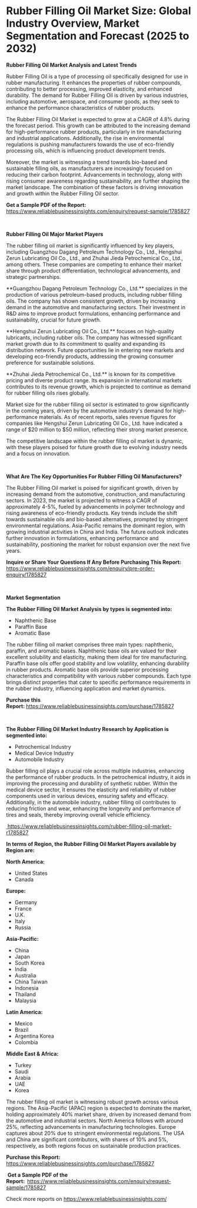 <p><h1>Rubber Filling Oil Market Size: Global Industry Overview, Market Segmentation and Forecast (2025 to 2032)</h1></p><p><strong>Rubber Filling Oil Market Analysis and Latest Trends</strong></p>
<p><p>Rubber Filling Oil is a type of processing oil specifically designed for use in rubber manufacturing. It enhances the properties of rubber compounds, contributing to better processing, improved elasticity, and enhanced durability. The demand for Rubber Filling Oil is driven by various industries, including automotive, aerospace, and consumer goods, as they seek to enhance the performance characteristics of rubber products.</p><p>The Rubber Filling Oil Market is expected to grow at a CAGR of 4.8% during the forecast period. This growth can be attributed to the increasing demand for high-performance rubber products, particularly in tire manufacturing and industrial applications. Additionally, the rise in environmental regulations is pushing manufacturers towards the use of eco-friendly processing oils, which is influencing product development trends. </p><p>Moreover, the market is witnessing a trend towards bio-based and sustainable filling oils, as manufacturers are increasingly focused on reducing their carbon footprint. Advancements in technology, along with rising consumer awareness regarding sustainability, are further shaping the market landscape. The combination of these factors is driving innovation and growth within the Rubber Filling Oil sector.</p></p>
<p><strong>Get a Sample PDF of the Report:&nbsp;</strong> <a href="https://www.reliablebusinessinsights.com/enquiry/request-sample/1785827?utm_campaign=3113&utm_medium=2&utm_source=Github&utm_content=ia&utm_term=25032025&utm_id=rubber-filling-oil">https://www.reliablebusinessinsights.com/enquiry/request-sample/1785827</a></p>
<p>&nbsp;</p>
<p><strong>Rubber Filling Oil Major Market Players</strong></p>
<p><p>The rubber filling oil market is significantly influenced by key players, including Guangzhou Dagang Petroleum Technology Co., Ltd., Hengshui Zerun Lubricating Oil Co., Ltd., and Zhuhai Jieda Petrochemical Co., Ltd., among others. These companies are competing to enhance their market share through product differentiation, technological advancements, and strategic partnerships.</p><p>**Guangzhou Dagang Petroleum Technology Co., Ltd.** specializes in the production of various petroleum-based products, including rubber filling oils. The company has shown consistent growth, driven by increasing demand in the automotive and manufacturing sectors. Their investment in R&D aims to improve product formulations, enhancing performance and sustainability, crucial for future growth.</p><p>**Hengshui Zerun Lubricating Oil Co., Ltd.** focuses on high-quality lubricants, including rubber oils. The company has witnessed significant market growth due to its commitment to quality and expanding its distribution network. Future opportunities lie in entering new markets and developing eco-friendly products, addressing the growing consumer preference for sustainable solutions.</p><p>**Zhuhai Jieda Petrochemical Co., Ltd.** is known for its competitive pricing and diverse product range. Its expansion in international markets contributes to its revenue growth, which is projected to continue as demand for rubber filling oils rises globally.</p><p>Market size for the rubber filling oil sector is estimated to grow significantly in the coming years, driven by the automotive industry's demand for high-performance materials. As of recent reports, sales revenue figures for companies like Hengshui Zerun Lubricating Oil Co., Ltd. have indicated a range of $20 million to $50 million, reflecting their strong market presence.</p><p>The competitive landscape within the rubber filling oil market is dynamic, with these players poised for future growth due to evolving industry needs and a focus on innovation.</p></p>
<p>&nbsp;</p>
<p><strong>What Are The Key Opportunities For Rubber Filling Oil Manufacturers?</strong></p>
<p><p>The Rubber Filling Oil market is poised for significant growth, driven by increasing demand from the automotive, construction, and manufacturing sectors. In 2023, the market is projected to witness a CAGR of approximately 4-5%, fueled by advancements in polymer technology and rising awareness of eco-friendly products. Key trends include the shift towards sustainable oils and bio-based alternatives, prompted by stringent environmental regulations. Asia-Pacific remains the dominant region, with growing industrial activities in China and India. The future outlook indicates further innovation in formulations, enhancing performance and sustainability, positioning the market for robust expansion over the next five years.</p></p>
<p><strong>Inquire or Share Your Questions If Any Before Purchasing This Report:</strong> <a href="https://www.reliablebusinessinsights.com/enquiry/pre-order-enquiry/1785827?utm_campaign=3113&utm_medium=2&utm_source=Github&utm_content=ia&utm_term=25032025&utm_id=rubber-filling-oil">https://www.reliablebusinessinsights.com/enquiry/pre-order-enquiry/1785827</a></p>
<p>&nbsp;</p>
<p><strong>Market Segmentation</strong></p>
<p><strong>The Rubber Filling Oil Market Analysis by types is segmented into:</strong></p>
<p><ul><li>Naphthenic Base</li><li>Paraffin Base</li><li>Aromatic Base</li></ul></p>
<p><p>The rubber filling oil market comprises three main types: naphthenic, paraffin, and aromatic bases. Naphthenic base oils are valued for their excellent solubility and elasticity, making them ideal for tire manufacturing. Paraffin base oils offer good stability and low volatility, enhancing durability in rubber products. Aromatic base oils provide superior processing characteristics and compatibility with various rubber compounds. Each type brings distinct properties that cater to specific performance requirements in the rubber industry, influencing application and market dynamics.</p></p>
<p><strong>Purchase this Report:&nbsp;</strong><a href="https://www.reliablebusinessinsights.com/purchase/1785827?utm_campaign=3113&utm_medium=2&utm_source=Github&utm_content=ia&utm_term=25032025&utm_id=rubber-filling-oil">https://www.reliablebusinessinsights.com/purchase/1785827</a></p>
<p>&nbsp;</p>
<p><strong>The Rubber Filling Oil Market Industry Research by Application is segmented into:</strong></p>
<p><ul><li>Petrochemical Industry</li><li>Medical Device Industry</li><li>Automobile Industry</li></ul></p>
<p><p>Rubber filling oil plays a crucial role across multiple industries, enhancing the performance of rubber products. In the petrochemical industry, it aids in improving the processing and durability of synthetic rubber. Within the medical device sector, it ensures the elasticity and reliability of rubber components used in various devices, ensuring safety and efficacy. Additionally, in the automobile industry, rubber filling oil contributes to reducing friction and wear, enhancing the longevity and performance of tires and seals, thereby improving overall vehicle efficiency.</p></p>
<p><a href="https://www.reliablebusinessinsights.com/rubber-filling-oil-market-r1785827?utm_campaign=3113&utm_medium=2&utm_source=Github&utm_content=ia&utm_term=25032025&utm_id=rubber-filling-oil">&nbsp;https://www.reliablebusinessinsights.com/rubber-filling-oil-market-r1785827</a></p>
<p><strong>In terms of Region, the Rubber Filling Oil Market Players available by Region are:</strong></p>
<p>
    <p> <strong> North America: </strong>
        <ul>
            <li>United States</li>
            <li>Canada</li>
        </ul>
        </p> 
    <p> <strong> Europe: </strong>
        <ul>
            <li>Germany</li>
            <li>France</li>
            <li>U.K.</li>
            <li>Italy</li>
            <li>Russia</li>
        </ul>
        </p> 
    <p> <strong> Asia-Pacific: </strong>
        <ul>
            <li>China</li>
            <li>Japan</li>
            <li>South Korea</li>
            <li>India</li>
            <li>Australia</li>
            <li>China Taiwan</li>
            <li>Indonesia</li>
            <li>Thailand</li>
            <li>Malaysia</li>
        </ul>
        </p> 
    <p> <strong> Latin America: </strong>
        <ul>
            <li>Mexico</li>
            <li>Brazil</li>
            <li>Argentina Korea</li>
            <li>Colombia</li>
        </ul>
        </p> 
    <p> <strong> Middle East & Africa: </strong>
        <ul>
            <li>Turkey</li>
            <li>Saudi</li>
            <li>Arabia</li>
            <li>UAE</li>
            <li>Korea</li>
        </ul>
    </p>
    </p>
<p><p>The rubber filling oil market is witnessing robust growth across various regions. The Asia-Pacific (APAC) region is expected to dominate the market, holding approximately 40% market share, driven by increased demand from the automotive and industrial sectors. North America follows with around 25%, reflecting advancements in manufacturing technologies. Europe captures about 20% due to stringent environmental regulations. The USA and China are significant contributors, with shares of 10% and 5%, respectively, as both regions focus on sustainable production practices.</p></p>
<p><strong>Purchase this Report: </strong><a href="https://www.reliablebusinessinsights.com/purchase/1785827?utm_campaign=3113&utm_medium=2&utm_source=Github&utm_content=ia&utm_term=25032025&utm_id=rubber-filling-oil">https://www.reliablebusinessinsights.com/purchase/1785827</a></p>
<p>&nbsp;<strong>Get a Sample PDF of the Report:&nbsp;&nbsp;</strong><a href="https://www.reliablebusinessinsights.com/enquiry/request-sample/1785827?utm_campaign=3113&utm_medium=2&utm_source=Github&utm_content=ia&utm_term=25032025&utm_id=rubber-filling-oil">https://www.reliablebusinessinsights.com/enquiry/request-sample/1785827</a></p>
<p><strong></strong></p>
<p>Check more reports on <a href="https://www.reliablebusinessinsights.com/?utm_campaign=3113&utm_medium=2&utm_source=Github&utm_content=ia&utm_term=25032025&utm_id=rubber-filling-oil">https://www.reliablebusinessinsights.com/</a></p>